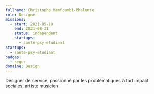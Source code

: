 ```yaml
---
fullname: Christophe Mamfoumbi-Phalente
role: Designer
missions:
  - start: 2021-05-10
    end: 2021-08-31
    status: independent
    startups:
      - sante-psy-etudiant
startups:
  - sante-psy-etudiant
badges:
  - segur
domaine: Design
---
```

Designer de service, passionné par les problématiques à fort impact sociales, artiste musicien
